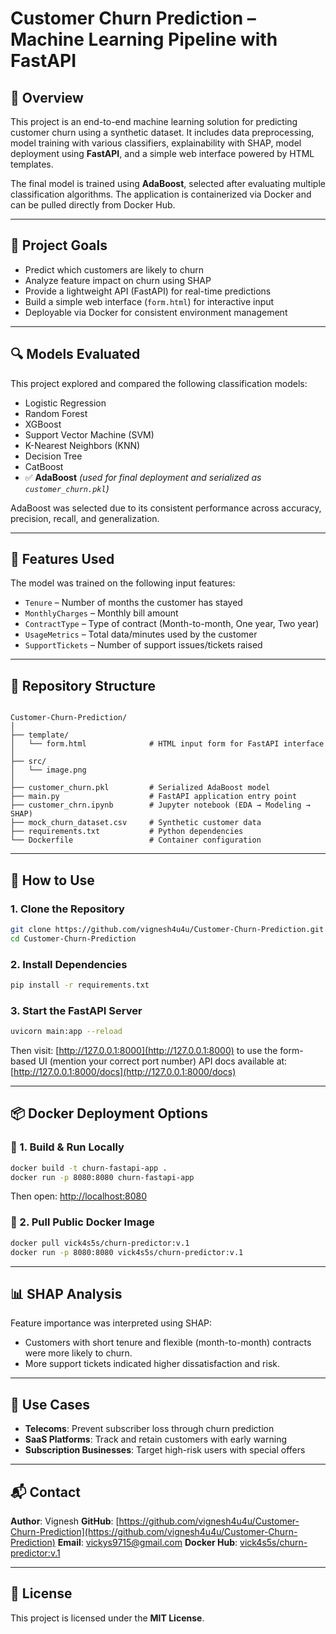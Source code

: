 # Customer Churn Prediction – Machine Learning Pipeline with FastAPI

## 🧾 Overview

This project is an end-to-end machine learning solution for predicting customer churn using a synthetic dataset. It includes data preprocessing, model training with various classifiers, explainability with SHAP, model deployment using **FastAPI**, and a simple web interface powered by HTML templates.

The final model is trained using **AdaBoost**, selected after evaluating multiple classification algorithms. The application is containerized via Docker and can be pulled directly from Docker Hub.

---

## 🚀 Project Goals

- Predict which customers are likely to churn  
- Analyze feature impact on churn using SHAP  
- Provide a lightweight API (FastAPI) for real-time predictions  
- Build a simple web interface (`form.html`) for interactive input  
- Deployable via Docker for consistent environment management

---

## 🔍 Models Evaluated

This project explored and compared the following classification models:

- Logistic Regression  
- Random Forest  
- XGBoost  
- Support Vector Machine (SVM)  
- K-Nearest Neighbors (KNN)  
- Decision Tree  
- CatBoost  
- ✅ **AdaBoost** *(used for final deployment and serialized as `customer_churn.pkl`)*

AdaBoost was selected due to its consistent performance across accuracy, precision, recall, and generalization.

---

## 🧾 Features Used

The model was trained on the following input features:

- `Tenure` – Number of months the customer has stayed  
- `MonthlyCharges` – Monthly bill amount  
- `ContractType` – Type of contract (Month-to-month, One year, Two year)  
- `UsageMetrics` – Total data/minutes used by the customer  
- `SupportTickets` – Number of support issues/tickets raised

---

## 📁 Repository Structure

```

Customer-Churn-Prediction/
│
├── template/
│   └── form.html              # HTML input form for FastAPI interface
│
├── src/
│   └── image.png              
│
├── customer_churn.pkl         # Serialized AdaBoost model
├── main.py                    # FastAPI application entry point
├── customer_chrn.ipynb        # Jupyter notebook (EDA → Modeling → SHAP)
├── mock_churn_dataset.csv     # Synthetic customer data
├── requirements.txt           # Python dependencies
└── Dockerfile                 # Container configuration

````

---

## 🧪 How to Use

### 1. Clone the Repository

```bash
git clone https://github.com/vignesh4u4u/Customer-Churn-Prediction.git
cd Customer-Churn-Prediction
````

### 2. Install Dependencies

```bash
pip install -r requirements.txt
```

### 3. Start the FastAPI Server

```bash
uvicorn main:app --reload
```

Then visit: [http://127.0.0.1:8000](http://127.0.0.1:8000) to use the form-based UI (mention your correct port number)
API docs available at: [http://127.0.0.1:8000/docs](http://127.0.0.1:8000/docs)

---

## 📦 Docker Deployment Options

### 🐳 1. Build & Run Locally

```bash
docker build -t churn-fastapi-app .
docker run -p 8080:8080 churn-fastapi-app
```

Then open: [http://localhost:8080](http://localhost:8080)

### 🐳 2. Pull Public Docker Image

```bash
docker pull vick4s5s/churn-predictor:v.1
docker run -p 8080:8080 vick4s5s/churn-predictor:v.1
```

---

## 📊 SHAP Analysis

Feature importance was interpreted using SHAP:

* Customers with short tenure and flexible (month-to-month) contracts were more likely to churn.
* More support tickets indicated higher dissatisfaction and risk.


---

## 💼 Use Cases

* **Telecoms**: Prevent subscriber loss through churn prediction
* **SaaS Platforms**: Track and retain customers with early warning
* **Subscription Businesses**: Target high-risk users with special offers

---

## 📬 Contact

**Author**: Vignesh
**GitHub**: [https://github.com/vignesh4u4u/Customer-Churn-Prediction](https://github.com/vignesh4u4u/Customer-Churn-Prediction)
**Email**: [vickys9715@gmail.com](mailto:vickys9715@gmail.com)
**Docker Hub**: [vick4s5s/churn-predictor\:v.1](https://hub.docker.com/r/vick4s5s/churn-predictor)

---

## 📄 License

This project is licensed under the **MIT License**.

